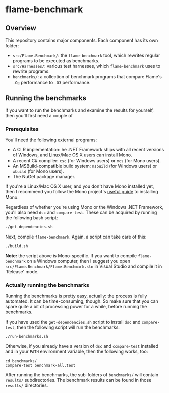 # flame-benchmark

## Overview

This repository contains major components. Each component has its own folder:

* `src/Flame.Benchmark/`: the `flame-benchmark` tool, which rewrites regular programs to be executed as benchmarks.
* `src/Harnesses/`: various test harnesses, which `flame-benchmark` uses to rewrite programs.
* `benchmarks/`: a collection of benchmark programs that compare Flame's `-Og` performance to `-O3` performance.

## Running the benchmarks

If you want to run the benchmarks and examine the results for yourself, then you'll first need a couple of

### Prerequisites

You'll need the following external programs:

* A CLR implementation: he .NET Framework ships with all recent versions of Windows, and Linux/Mac OS X users can install Mono.
* A recent C# compiler: `csc` (for Windows users) or `mcs` (for Mono users).
* An MSBuild-compatible build system: `msbuild` (for Windows users) or `xbuild` (for Mono users).
* The NuGet package manager.

If you're a Linux/Mac OS X user, and you don't have Mono installed yet,
then I recommend you follow the Mono project's [useful guide](http://www.mono-project.com/docs/getting-started/install/) to installing Mono.

Regardless of whether you're using Mono or the Windows .NET Framework, you'll also need `dsc` and `compare-test`. These can be acquired by running the following bash script:

```bash
./get-dependencies.sh
```

Next, compile `flame-benchmark`. Again, a script can take care of this:

```bash
./build.sh
```

__Note:__ the script above is Mono-specific. If you want to compile `flame-benchmark` on a Windows computer,
then I suggest you open `src/Flame.Benchmark/Flame.Benchmark.sln` in Visual Studio and compile it in 'Release' mode.

### Actually running the benchmarks

Running the benchmarks is pretty easy, actually: the process is fully automated.
It can be time-consuming, though.
So make sure that you can spare quite a bit of processing power for a while, before running the benchmarks.

If you have used the `get-dependencies.sh` script to install `dsc` and `compare-test`, then the following script will run the benchmarks:

```bash
./run-benchmarks.sh
```

Otherwise, if you already have a version of `dsc` and `compare-test` installed and in your `PATH` environment variable, then the following works, too:

```
cd benchmarks/
compare-test benchmark-all.test
```

After running the benchmarks, the sub-folders of `benchmarks/` will contain `results/` subdirectories. The benchmark results can be found in those `results/` directories.
